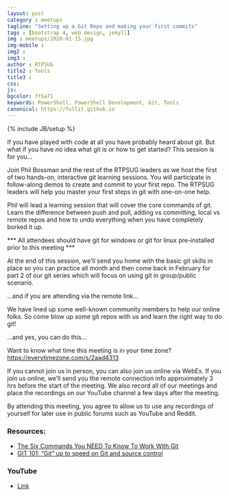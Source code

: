 ```yaml
---
layout: post
category : meetups
tagline: "Setting up a Git Repo and making your first commits"
tags : [bootstrap 4, web design, jekyll]
img : meetups/2020-01-15.jpg
img-mobile : 
img2 : 
img3 : 
author : RTPSUG
title2 : Tools
title3 : 
css: 
js: 
bgcolor: ff5a71
keywords: PowerShell, PowerShell Development, Git, Tools
canonical: https://fullit.github.io
---
```

{% include JB/setup %}

If you have played with code at all you have probably heard about git. But what if you have no idea what git is or how to get started? This session is for you...

Join Phil Bossman and the rest of the RTPSUG leaders as we host the first of two hands-on, interactive git learning sessions. You will participate in follow-along demos to create and commit to your first repo. The RTPSUG leaders will help you master your first steps in git with one-on-one help.

<!--more-->

Phil will lead a learning session that will cover the core commands of git. Learn the difference between push and pull, adding vs committing, local vs remote repos and how to undo everything when you have completely borked it up.

*** All attendees should have git for windows or git for linux pre-installed prior to this meeting ***

At the end of this session, we'll send you home with the basic git skills in place so you can practice all month and then come back in February for part 2 of our git series which will focus on using git in group/public scenario.

...and if you are attending via the remote link…

We have lined up some well-known community members to help our online folks. So come blow up some git repos with us and learn the right way to do git!

...and yes, you can do this...

Want to know what time this meeting is in your time zone?
https://everytimezone.com/s/2aad4313

If you cannot join us in person, you can also join us online via WebEx. If you join us online, we’ll send you the remote connection info approximately 3 hrs before the start of the meeting. We also record all of our meetings and place the recordings on our YouTube channel a few days after the meeting.

By attending this meeting, you agree to allow us to use any recordings of yourself for later use in public forums such as YouTube and Reddit.

### Resources:
- [The Six Commands You NEED To Know To Work With Git](https://thomasrayner.ca/first-git-commands/)
- [GIT 101: “Git” up to speed on Git and source control](https://rtpsug.com/meetups/2019/03/06/March-6th-Meetup)

### YouTube
- [Link](https://youtu.be/IZHbX8PJRWM)